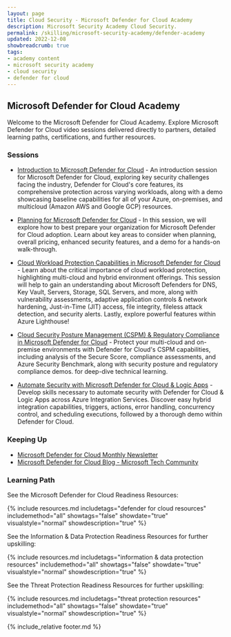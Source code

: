 ```yaml
---
layout: page
title: Cloud Security - Microsoft Defender for Cloud Academy
description: Microsoft Security Academy Cloud Security.
permalink: /skilling/microsoft-security-academy/defender-academy
updated: 2022-12-08
showbreadcrumb: true
tags: 
- academy content
- microsoft security academy
- cloud security
- defender for cloud
---
```


## Microsoft Defender for Cloud Academy
Welcome to the Microsoft Defender for Cloud Academy. Explore Microsoft Defender for Cloud video sessions delivered directly to partners, detailed learning paths, certifications, and further resources.


### Sessions
* [Introduction to Microsoft Defender for Cloud](https://www.youtube.com/watch?v=SPle4DyJ00A) - An introduction session for Microsoft Defender for Cloud, exploring key security challenges facing the industry, Defender for Cloud's core features, its comprehensive protection across varying workloads, along with a demo showcasing baseline capabilities for all of your Azure, on-premises, and multicloud (Amazon AWS and Google GCP) resources.

* [Planning for Microsoft Defender for Cloud](https://www.youtube.com/watch?v=8Y6v2vUdAJ4) - In this session, we will explore how to best prepare your organization for Microsoft Defender for Cloud adoption. Learn about key areas to consider when planning, overall pricing, enhanced security features, and a demo for a hands-on walk-through.

* [Cloud Workload Protection Capabilities in Microsoft Defender for Cloud](https://www.youtube.com/watch?v=p8sc8NaSe8U) - Learn about the critical importance of cloud workload protection, highlighting multi-cloud and hybrid environment offerings. This session will help to gain an understanding about Microsoft Defenders for DNS, Key Vault, Servers, Storage, SQL Servers, and more, along with vulnerability assessments, adaptive application controls & network hardening, Just-in-Time (JIT) access, file integrity, fileless attack detection, and security alerts. Lastly, explore powerful features within Azure Lighthouse!

* [Cloud Security Posture Management (CSPM) & Regulatory Compliance in Microsoft Defender for Cloud](https://www.youtube.com/watch?v=o1THcHOT2p0) - Protect your multi-cloud and on-premise environments with Defender for Cloud's CSPM capabilities, including analysis of the Secure Score, compliance assessments, and Azure Security Benchmark, along with security posture and regulatory compliance demos. for deep-dive technical learning.

* [Automate Security with Microsoft Defender for Cloud & Logic Apps](https://www.youtube.com/watch?v=u6N5PwQy61w) - Develop skills necessary to automate security with Defender for Cloud & Logic Apps across Azure Integration Services. Discover easy hybrid integration capabilities, triggers, actions, error handling, concurrency control, and scheduling executions, followed by a thorough demo within Defender for Cloud.


### Keeping Up
* [Microsoft Defender for Cloud Monthly Newsletter](https://aka.ms/ASCNewsSubscribe)
* [Microsoft Defender for Cloud Blog - Microsoft Tech Community](https://techcommunity.microsoft.com/t5/microsoft-defender-for-cloud/bd-p/MicrosoftDefenderCloud)


### Learning Path
See the Microsoft Defender for Cloud Readiness Resources:

{% include resources.md 
    includetags="defender for cloud resources"
    includemethod="all" 
    showtags="false" 
    showdate="true" 
    visualstyle="normal" 
    showdescription="true"
%}

See the Information & Data Protection Readiness Resources for further upskilling:

{% include resources.md 
    includetags="information & data protection resources"
    includemethod="all" 
    showtags="false" 
    showdate="true" 
    visualstyle="normal" 
    showdescription="true"
%}

See the Threat Protection Readiness Resources for further upskilling:

{% include resources.md 
    includetags="threat protection resources"
    includemethod="all" 
    showtags="false" 
    showdate="true" 
    visualstyle="normal" 
    showdescription="true"
%}


{% include_relative footer.md %}